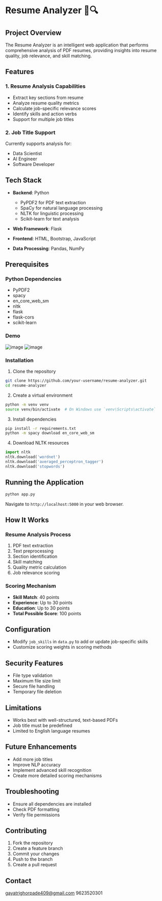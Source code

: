 # Resume Analyzer 📄🔍

## Project Overview

The Resume Analyzer is an intelligent web application that performs comprehensive analysis of PDF resumes, providing insights into resume quality, job relevance, and skill matching.

## Features

### 1. Resume Analysis Capabilities
- Extract key sections from resume
- Analyze resume quality metrics
- Calculate job-specific relevance scores
- Identify skills and action verbs
- Support for multiple job titles

### 2. Job Title Support
Currently supports analysis for:
- Data Scientist
- AI Engineer
- Software Developer

## Tech Stack

- **Backend**: Python
  - PyPDF2 for PDF text extraction
  - SpaCy for natural language processing
  - NLTK for linguistic processing
  - Scikit-learn for text analysis

- **Web Framework**: Flask
- **Frontend**: HTML, Bootstrap, JavaScript
- **Data Processing**: Pandas, NumPy

## Prerequisites

### Python Dependencies
- PyPDF2
- spacy
- en_core_web_sm
- nltk
- flask
- flask-cors
- scikit-learn

### Demo
![image](https://github.com/user-attachments/assets/f7643d4d-737e-45d1-af50-f03f33bfdd6b)
![image](https://github.com/user-attachments/assets/98ceea8b-2f52-442d-b44a-b7dec49d6643)

### Installation

1. Clone the repository
```bash
git clone https://github.com/your-username/resume-analyzer.git
cd resume-analyzer
```

2. Create a virtual environment
```bash
python -m venv venv
source venv/bin/activate  # On Windows use `venv\Scripts\activate`
```

3. Install dependencies
```bash
pip install -r requirements.txt
python -m spacy download en_core_web_sm
```

4. Download NLTK resources
```python
import nltk
nltk.download('wordnet')
nltk.download('averaged_perceptron_tagger')
nltk.download('stopwords')
```

## Running the Application

```bash
python app.py
```

Navigate to `http://localhost:5000` in your web browser.

## How It Works

### Resume Analysis Process
1. PDF text extraction
2. Text preprocessing
3. Section identification
4. Skill matching
5. Quality metric calculation
6. Job relevance scoring

### Scoring Mechanism
- **Skill Match**: 40 points
- **Experience**: Up to 30 points
- **Education**: Up to 30 points
- **Total Possible Score**: 100 points

## Configuration

- Modify `job_skills` in `data.py` to add or update job-specific skills
- Customize scoring weights in scoring methods

## Security Features
- File type validation
- Maximum file size limit
- Secure file handling
- Temporary file deletion

## Limitations
- Works best with well-structured, text-based PDFs
- Job title must be predefined
- Limited to English language resumes

## Future Enhancements
- Add more job titles
- Improve NLP accuracy
- Implement advanced skill recognition
- Create more detailed scoring mechanisms

## Troubleshooting
- Ensure all dependencies are installed
- Check PDF formatting
- Verify file permissions

## Contributing
1. Fork the repository
2. Create a feature branch
3. Commit your changes
4. Push to the branch
5. Create a pull request

## Contact
gayatrighorpade409@gmail.com
9623520301
